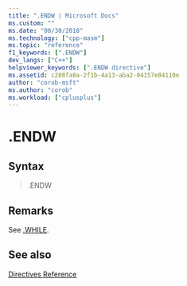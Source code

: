 ```yaml
---
title: ".ENDW | Microsoft Docs"
ms.custom: ""
ms.date: "08/30/2018"
ms.technology: ["cpp-masm"]
ms.topic: "reference"
f1_keywords: [".ENDW"]
dev_langs: ["C++"]
helpviewer_keywords: [".ENDW directive"]
ms.assetid: c288fa8a-2f1b-4a13-aba2-04157e84110e
author: "corob-msft"
ms.author: "corob"
ms.workload: ["cplusplus"]
---
```

# .ENDW

## Syntax

> .ENDW

## Remarks

See [.WHILE](../../assembler/masm/dot-while.md).

## See also

[Directives Reference](../../assembler/masm/directives-reference.md)<br/>